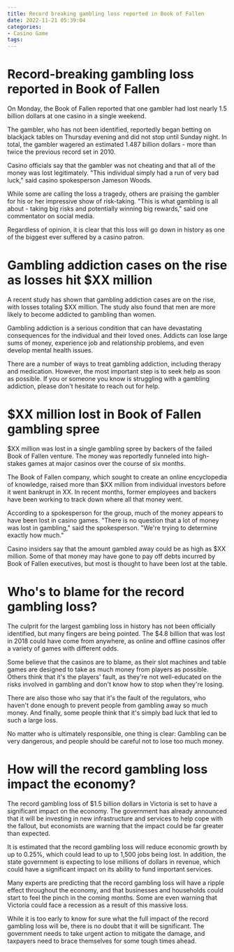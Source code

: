 ```yaml
---
title: Record breaking gambling loss reported in Book of Fallen
date: 2022-11-21 05:39:04
categories:
- Casino Game
tags:
---
```



#  Record-breaking gambling loss reported in Book of Fallen

On Monday, the Book of Fallen reported that one gambler had lost nearly 1.5 billion dollars at one casino in a single weekend.

The gambler, who has not been identified, reportedly began betting on blackjack tables on Thursday evening and did not stop until Sunday night. In total, the gambler wagered an estimated 1.487 billion dollars - more than twice the previous record set in 2010.

Casino officials say that the gambler was not cheating and that all of the money was lost legitimately. "This individual simply had a run of very bad luck," said casino spokesperson Jameson Woods.

While some are calling the loss a tragedy, others are praising the gambler for his or her impressive show of risk-taking. "This is what gambling is all about - taking big risks and potentially winning big rewards," said one commentator on social media.

Regardless of opinion, it is clear that this loss will go down in history as one of the biggest ever suffered by a casino patron.

#  Gambling addiction cases on the rise as losses hit $XX million

A recent study has shown that gambling addiction cases are on the rise, with losses totaling $XX million. The study also found that men are more likely to become addicted to gambling than women.

Gambling addiction is a serious condition that can have devastating consequences for the individual and their loved ones. Addicts can lose large sums of money, experience job and relationship problems, and even develop mental health issues.

There are a number of ways to treat gambling addiction, including therapy and medication. However, the most important step is to seek help as soon as possible. If you or someone you know is struggling with a gambling addiction, please don't hesitate to reach out for help.

#  $XX million lost in Book of Fallen gambling spree

$XX million was lost in a single gambling spree by backers of the failed Book of Fallen venture. The money was reportedly funneled into high-stakes games at major casinos over the course of six months.

The Book of Fallen company, which sought to create an online encyclopedia of knowledge, raised more than $XX million from individual investors before it went bankrupt in XX. In recent months, former employees and backers have been working to track down where all that money went.

According to a spokesperson for the group, much of the money appears to have been lost in casino games. "There is no question that a lot of money was lost in gambling," said the spokesperson. "We're trying to determine exactly how much."

Casino insiders say that the amount gambled away could be as high as $XX million. Some of that money may have gone to pay off debts incurred by Book of Fallen executives, but most is thought to have been lost at the table.

#  Who's to blame for the record gambling loss?

The culprit for the largest gambling loss in history has not been officially identified, but many fingers are being pointed. The $4.8 billion that was lost in 2018 could have come from anywhere, as online and offline casinos offer a variety of games with different odds.

Some believe that the casinos are to blame, as their slot machines and table games are designed to take as much money from players as possible. Others think that it's the players' fault, as they're not well-educated on the risks involved in gambling and don't know how to stop when they're losing.

There are also those who say that it's the fault of the regulators, who haven't done enough to prevent people from gambling away so much money. And finally, some people think that it's simply bad luck that led to such a large loss.

No matter who is ultimately responsible, one thing is clear: Gambling can be very dangerous, and people should be careful not to lose too much money.

#  How will the record gambling loss impact the economy?

The record gambling loss of $1.5 billion dollars in Victoria is set to have a significant impact on the economy. The government has already announced that it will be investing in new infrastructure and services to help cope with the fallout, but economists are warning that the impact could be far greater than expected.

It is estimated that the record gambling loss will reduce economic growth by up to 0.25%, which could lead to up to 1,500 jobs being lost. In addition, the state government is expecting to lose millions of dollars in revenue, which could have a significant impact on its ability to fund important services.

Many experts are predicting that the record gambling loss will have a ripple effect throughout the economy, and that businesses and households could start to feel the pinch in the coming months. Some are even warning that Victoria could face a recession as a result of this massive loss.

While it is too early to know for sure what the full impact of the record gambling loss will be, there is no doubt that it will be significant. The government needs to take urgent action to mitigate the damage, and taxpayers need to brace themselves for some tough times ahead.